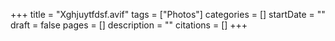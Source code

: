 +++
title = "Xghjuytfdsf.avif"
tags = ["Photos"]
categories = []
startDate = ""
draft = false
pages = []
description = ""
citations = []
+++
